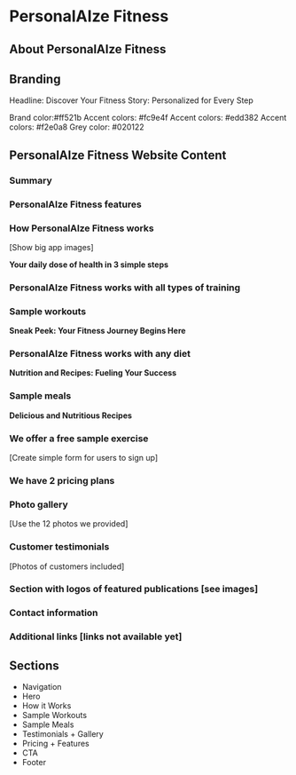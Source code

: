 # PersonalAIze Fitness

## About PersonalAIze Fitness

## Branding

Headline: Discover Your Fitness Story: Personalized for Every Step

Brand color:#ff521b
Accent colors: #fc9e4f
Accent colors: #edd382
Accent colors: #f2e0a8
Grey color: #020122

## PersonalAIze Fitness Website Content

### Summary

### PersonalAIze Fitness features

### How PersonalAIze Fitness works

[Show big app images]

**Your daily dose of health in 3 simple steps**

### PersonalAIze Fitness works with all types of training

### Sample workouts

**Sneak Peek: Your Fitness Journey Begins Here**

### PersonalAIze Fitness works with any diet

**Nutrition and Recipes: Fueling Your Success**

### Sample meals

**Delicious and Nutritious Recipes**

### We offer a free sample exercise

[Create simple form for users to sign up]

### We have 2 pricing plans

### Photo gallery

[Use the 12 photos we provided]

### Customer testimonials

[Photos of customers included]

### Section with logos of featured publications [see images]

### Contact information

### Additional links [links not available yet]

#####

## Sections

- Navigation
- Hero
- How it Works
- Sample Workouts
- Sample Meals
- Testimonials + Gallery
- Pricing + Features
- CTA
- Footer
